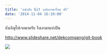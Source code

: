 ```yaml
---
title: 'หนังสือ Git ฉบับภาษาไทย ฟรี'
date: '2014-11-04 16:10:00'
---
```


บังเอิญไปเจอมาครับ จึงเอามาแบ่งปัน  
  
<http://www.slideshare.net/dekcomgang/git-book>  
  
  
[![](http://4.bp.blogspot.com/-ZR5zEycV9tM/VFiX2nGyxDI/AAAAAAAAPqI/f7tL7DW3unQ/s1600/Screenshot%2Bfrom%2B2014-11-04%2B16%3A09%3A23.png)](http://4.bp.blogspot.com/-ZR5zEycV9tM/VFiX2nGyxDI/AAAAAAAAPqI/f7tL7DW3unQ/s1600/Screenshot%2Bfrom%2B2014-11-04%2B16%3A09%3A23.png)  
